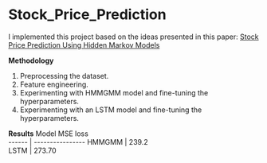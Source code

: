 # Stock_Price_Prediction

I implemented this project based on the ideas presented in this paper: [Stock Price Prediction Using Hidden Markov Models](https://users.cs.duke.edu/~bdhingra/papers/stock_hmm.pdf)


**Methodology**
1. Preprocessing the dataset.
2. Feature engineering.
3. Experimenting with HMMGMM model and fine-tuning the hyperparameters.
4. Experimenting with an LSTM model and fine-tuning the hyperparameters.

**Results**
Model       MSE loss                  
------ | ----------------
HMMGMM |    239.2     
LSTM   |    273.70      
